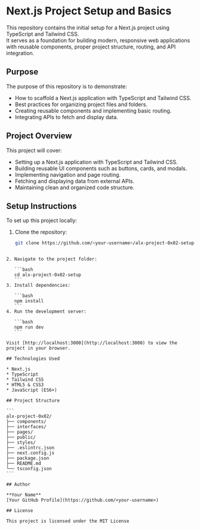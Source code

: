 # Next.js Project Setup and Basics

This repository contains the initial setup for a Next.js project using TypeScript and Tailwind CSS.  
It serves as a foundation for building modern, responsive web applications with reusable components, proper project structure, routing, and API integration.

## Purpose

The purpose of this repository is to demonstrate:
- How to scaffold a Next.js application with TypeScript and Tailwind CSS.
- Best practices for organizing project files and folders.
- Creating reusable components and implementing basic routing.
- Integrating APIs to fetch and display data.

## Project Overview

This project will cover:
- Setting up a Next.js application with TypeScript and Tailwind CSS.
- Building reusable UI components such as buttons, cards, and modals.
- Implementing navigation and page routing.
- Fetching and displaying data from external APIs.
- Maintaining clean and organized code structure.

## Setup Instructions

To set up this project locally:
1. Clone the repository:
   ```bash
   git clone https://github.com/<your-username>/alx-project-0x02-setup.git
````

2. Navigate to the project folder:

   ```bash
   cd alx-project-0x02-setup
   ```
3. Install dependencies:

   ```bash
   npm install
   ```
4. Run the development server:

   ```bash
   npm run dev
   ```

Visit [http://localhost:3000](http://localhost:3000) to view the project in your browser.

## Technologies Used

* Next.js
* TypeScript
* Tailwind CSS
* HTML5 & CSS3
* JavaScript (ES6+)

## Project Structure

```
alx-project-0x02/
├── components/
├── interfaces/
├── pages/
├── public/
├── styles/
├── .eslintrc.json
├── next.config.js
├── package.json
├── README.md
└── tsconfig.json
```

## Author

**Your Name**
[Your GitHub Profile](https://github.com/<your-username>)

## License

This project is licensed under the MIT License
